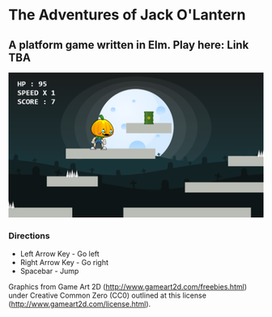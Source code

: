 # The Adventures of Jack O'Lantern

## A platform game written in Elm. Play here: Link TBA

![](/graphic/screenshot.png?raw=true)

### Directions

- Left Arrow Key - Go left
- Right Arrow Key - Go right
- Spacebar - Jump

Graphics from Game Art 2D (http://www.gameart2d.com/freebies.html) under Creative Common Zero (CC0) outlined at this license (http://www.gameart2d.com/license.html).
